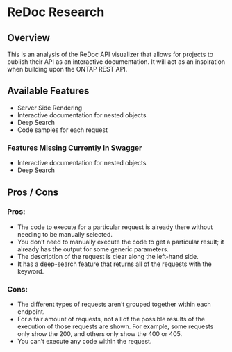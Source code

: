 # ReDoc Research

## Overview
This is an analysis of the ReDoc API visualizer that allows for projects to publish their API as an interactive documentation. It will act as an inspiration when building upon the ONTAP REST API.

## Available Features
- Server Side Rendering
- Interactive documentation for nested objects
- Deep Search
- Code samples for each request

### Features Missing Currently In Swagger
- Interactive documentation for nested objects
- Deep Search

## Pros / Cons
### Pros:
- The code to execute for a particular request is already there without needing to be manually selected.
- You don’t need to manually execute the code to get a particular result; it already has the output for some generic parameters.
- The description of the request is clear along the left-hand side.
- It has a deep-search feature that returns all of the requests with the keyword.

### Cons:
- The different types of requests aren’t grouped together within each endpoint.
- For a fair amount of requests, not all of the possible results of the execution of those requests are shown. For example, some requests only show the 200, and others only show the 400 or 405.
- You can’t execute any code within the request.
